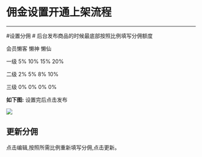 # 佣金设置开通上架流程 #
******
#设置分佣 #
后台发布商品的时候最底部按照比例填写分佣额度

会员懒客   懒神  懒仙

一级 5% 10% 15% 20%

二级 2% 5% 8% 10%

三级 0% 0% 0% 0%

**如下图:**  设置完后点击发布

![](http://img5.duitang.com/uploads/item/201510/20/20151020095905_v4iGU.png)


## 更新分佣 ##

点击编辑,按照所需比例重新填写分佣,点击更新。